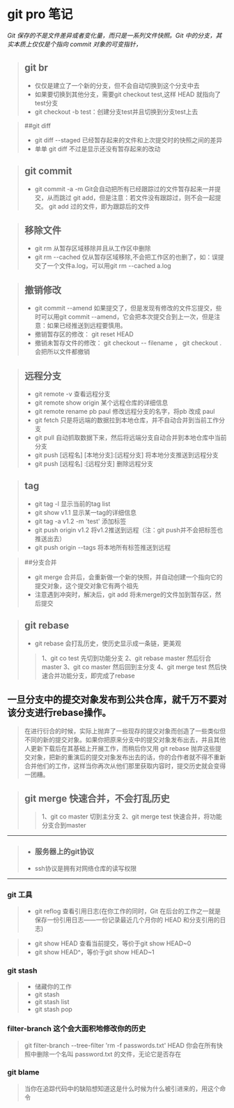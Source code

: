 # git pro 笔记
###### Git 保存的不是文件差异或者变化量，而只是一系列文件快照。Git 中的分支，其实本质上仅仅是个指向 commit 对象的可变指针，

 >## git br 
 > * 仅仅是建立了一个新的分支，但不会自动切换到这个分支中去
 > * 如果要切换到其他分支，需要git checkout test,这样 HEAD 就指向了test分支
 > * git checkout -b test：创建分支test并且切换到分支test上去
 
 >##git diff
 > * git diff --staged 
 > 	已经暂存起来的文件和上次提交时的快照之间的差异
 > * 单单 git diff 不过是显示还没有暂存起来的改动
 
 >## git commit
 > * git commit -a -m
 >   Git会自动把所有已经跟踪过的文件暂存起来一并提交，从而跳过 git add，但是注意：若文件没有跟踪过，则不会一起提交。
 >	git add 过的文件，即为跟踪后的文件
 
 >## 移除文件
 > * git rm 从暂存区域移除并且从工作区中删除
 > * git rm --cached  仅从暂存区域移除,不会把工作区的也删了，如：误提交了一个文件a.log，可以用git rm --cached a.log
 
 >## 撤销修改
 > * git commit --amend 
 > 	如果提交了，但是发现有修改的文件忘提交，些时可以用git commit --amend，它会把本次提交合到上一次，但是注意：如果已经推送到远程要慎用。
 > * 撤销暂存区的修改： git reset HEAD 
 > * 撤销未暂存文件的修改： git checkout -- filename ， git checkout . 会把所以文件都撤销
 
 >## 远程分支
 > * git remote -v 查看远程分支
 > * git remote show origin 某个远程仓库的详细信息
 > * git remote rename pb paul 修改远程分支的名字，将pb 改成 paul
 > * git fetch 只是将远端的数据拉到本地仓库，并不自动合并到当前工作分支
 > * git pull 自动抓取数据下来，然后将远端分支自动合并到本地仓库中当前分支
 > * git push [远程名] [本地分支]:[远程分支] 将本地分支推送到远程分支
 > * git push [远程名] :[远程分支] 删除远程分支
 
 >## tag
 > * git tag -l 显示当前的tag list
 > * git show v1.1 显示某一tag的详细信息
 > * git tag -a v1.2 -m 'test' 添加标签
 > * git push origin v1.2 将v1.2推送到远程（注：git push并不会把标签也推送出去）
 > * git push origin --tags 将本地所有标签推送到远程
 
 >##分支合并
 > * git merge 
 > 合并后，会重新做一个新的快照，并自动创建一个指向它的提交对象，这个提交对象它有两个祖先
 > * 注意遇到冲突时，解决后，git add 将未merge的文件加到暂存区，然后提交
 
 >## git rebase
  > * git rebase 会打乱历史，使历史显示成一条链，更美观 
  >> 1、git co test 先切到功能分支
 >> 2、git rebase master 然后衍合master
 >> 3、git co master 然后回到主分支
 >> 4、git merge test 然后快速合并功能分支，即完成了rebase
  
## 一旦分支中的提交对象发布到公共仓库，就千万不要对该分支进行rebase操作。
>在进行衍合的时候，实际上抛弃了一些现存的提交对象而创造了一些类似但不同的新的提交对象。如果你把原来分支中的提交对象发布出去，并且其他人更新下载后在其基础上开展工作，而稍后你又用 git rebase 抛弃这些提交对象，把新的重演后的提交对象发布出去的话，你的合作者就不得不重新合并他们的工作，这样当你再次从他们那里获取内容时，提交历史就会变得一团糟。


 >## git merge 快速合并，不会打乱历史
 >> 1、git co master 切到主分支
 >> 2、git merge test 快速合并，将功能分支合到master
 
 -------------------------------------------
 
 
 > * ### 服务器上的git协议
 > * ssh协议是拥有对网络仓库的读写权限
 
 --------------------------------------
 
 ### git 工具
 
 > * git reflog  查看引用日志(在你工作的同时，Git 在后台的工作之一就是保存一份引用日志——一份记录最近几个月你的 HEAD 和分支引用的日志)
 
 > * git show HEAD 查看当前提交，等价于git show HEAD~0
 > * git show HEAD^，等价于git show HEAD~1
 
 ### git stash
 > * 储藏你的工作
 > * git stash
 > * git stash list
 > * git stash pop
 
 ### filter-branch 这个会大面积地修改你的历史
>  git filter-branch --tree-filter 'rm -f passwords.txt' HEAD
>  你会在所有快照中删除一个名叫 password.txt 的文件，无论它是否存在
 
 
 ### git blame
 > 当你在追踪代码中的缺陷想知道这是什么时候为什么被引进来的，用这个命令
 
 
 
 
 
 
 
 
